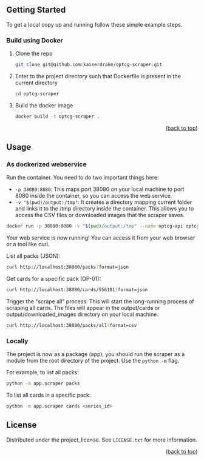<!-- GETTING STARTED -->
## Getting Started

To get a local copy up and running follow these simple example steps.


### Build using Docker

1. Clone the repo
   ```sh
   git clone git@github.com:kaiserdrake/optcg-scraper.git
   ```
2. Enter to the project directory such that Dockerfile is present in the current directory
   ```sh
   cd optcg-scraper
   ```
2. Build the docker image
   ```sh
   docker build -t optcg-scraper .
   ```

<p align="right">(<a href="#readme-top">back to top</a>)</p>

<!-- USAGE EXAMPLES -->
## Usage

### As dockerized webservice

Run the container. You need to do two important things here:
 * `-p 38080:8080`: This maps port 38080 on your local machine to port 8080 inside the container, so you can access the web service.
 * `-v "$(pwd)/output:/tmp"`: It creates a directory mapping current folder and links it to the /tmp directory inside the container. This allows you to access the CSV files or downloaded images that the scraper saves.

```sh
docker run -p 38080:8080 -v "$(pwd)/output:/tmp" --name optcg-api optcg-scraper
```

Your web service is now running! You can access it from your web browser or a tool like curl.

List all packs (JSON):
```sh
curl http://localhost:38080/packs?format=json
```

Get cards for a specific pack (OP-01):

```sh
curl http://localhost:38080/cards/556101?format=json
```
Trigger the "scrape all" process:
This will start the long-running process of scraping all cards. The files will appear in the output/cards or output/downloaded_images directory on your local machine.

```sh
curl http://localhost:38080/packs/all?format=csv
```


### Locally

The project is now as a package (app), you should run the scraper as a module from the root directory of the project.
Use the `python -m` flag.

For example, to list all packs:
```sh
python -m app.scraper packs
```
To list all cards in a specific pack:
```sh
python -m app.scraper cards <series_id>
```


<!-- LICENSE -->
## License

Distributed under the project_license. See `LICENSE.txt` for more information.

<p align="right">(<a href="#readme-top">back to top</a>)</p>

